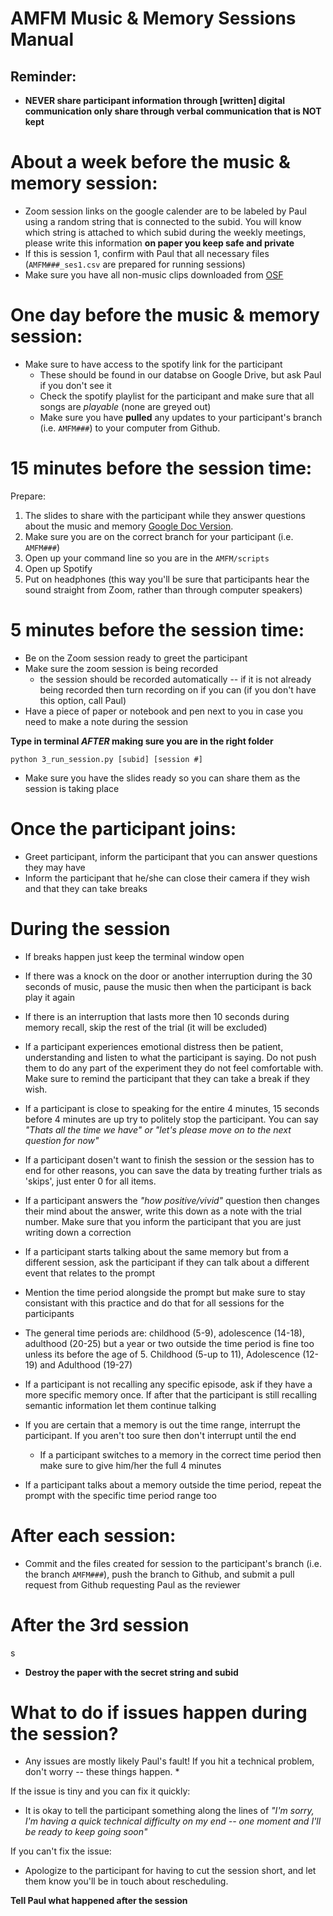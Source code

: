 # AMFM Music & Memory Sessions Manual

## Reminder: 
* <strong>NEVER share participant information through [written] digital communication only share through verbal communication that is NOT kept </strong>
  

# About a week before the music & memory session:

* Zoom session links on the google calender are to be labeled by Paul using a random  string that is connected to the subid. You will know which string is attached to which subid during the weekly meetings, please write this information <strong>on paper you keep safe and private</strong> 
* If this is session 1, confirm with Paul that all necessary files (`AMFM###_ses1.csv` are prepared for running sessions)
* Make sure you have all non-music clips downloaded from [OSF](https://osf.io/ae7nw/)

# One day before the music & memory session: 

* Make sure to have access to the spotify link for the participant
    * These should be found in our databse on Google Drive, but ask Paul if you don't see it
    * Check the spotify playlist for the participant and make sure that all songs are *playable* (none are greyed out)
    * Make sure you have **pulled** any updates to your participant's branch (i.e. `AMFM###`) to your computer from Github. 


# 15 minutes before the session time: 

Prepare:

1. The slides to share with the participant while they answer questions about the music and memory [Google Doc Version](https://docs.google.com/presentation/d/1wBSUd-9QQxjFHZkhtv_LR9f3JiX8bivUUIZ04TP7WdA/edit?usp=sharing). 
2. Make sure you are on the correct branch for your participant (i.e. `AMFM###`)
3. Open up your command line so you are in the `AMFM/scripts`
4. Open up Spotify 
5. Put on headphones (this way you'll be sure that participants hear the sound straight from Zoom, rather than through computer speakers)

# 5 minutes before the session time:
* Be on the Zoom session ready to greet the participant
* Make sure the zoom session is being recorded
    * the session should be recorded automatically -- if it is not already being recorded then turn recording on if you can (if you don't have this option, call Paul)
* Have a piece of paper or notebook and pen next to you in case you need to make a note during the session


**Type in terminal <em> AFTER </em> making sure you are in the right folder**

`python 3_run_session.py [subid] [session #]`

* Make sure you have the slides ready so you can share them as the session is taking place


# Once the participant joins: 

* Greet participant, inform the participant that you can answer questions they may have 
* Inform the participant that he/she can close their camera if they wish and that they can take breaks

# During the session 
* If breaks happen just keep the terminal window open
* If there was a knock on the door or another interruption during the 30 seconds of music, pause the music then when the participant is back play it again
* If there is an interruption that lasts more then 10 seconds during memory recall, skip the rest of the trial (it will be excluded)

* If a participant experiences emotional distress then be patient, understanding and listen to what the participant is saying. Do not push them to do any part of the experiment they do not feel comfortable with. Make sure to remind the participant that they can take a break if they wish. 
* If a participant is close to speaking for the entire 4 minutes, 15 seconds before 4 minutes are up try to politely stop the participant. You can say <em> "Thats all the time we have" or "let's please move on to the next question for now" </em>
* If a participant dosen't want to finish the session or the session has to end for other reasons, you can save the data by treating further trials as 'skips', just enter 0 for all items.
* If a participant answers the <em>"how positive/vivid"</em> question then changes their mind about the answer, write this down as a note with the trial number. Make sure that you inform the participant that you are just writing down a correction
* If a participant starts talking about the same memory but from a different session, ask the participant if they can talk about a different event that relates to the prompt
* Mention the time period alongside the prompt but make sure to stay consistant with this practice and do that for all sessions for the participants
* The general time periods are: childhood (5-9), adolescence (14-18), adulthood (20-25) but a year or two outside the time period is fine too unless its before the age of 5. Childhood (5-up to 11), Adolescence (12-19) and Adulthood (19-27)
* If a participant is not recalling any specific episode, ask if they have a more specific memory once. If after that the participant is still recalling semantic information let them continue talking
* If you are certain that a memory is out the time range, interrupt the participant. If you aren't too sure then don't interrupt until the end
    * If a participant switches to a memory in the correct time period then make sure to give him/her the full 4 minutes 
* If a participant talks about a memory outside the time period, repeat the prompt with the specific time period range too

# After each session: 

* Commit and the files created for session to the participant's branch (i.e. the branch `AMFM###`), push the branch to Github, and submit a pull request from Github requesting Paul as the reviewer

# After the 3rd session
s
* <strong> Destroy the paper with the secret string and subid </strong> 


# What to do if issues happen during the session? 

* Any issues are mostly likely Paul's fault! If you hit a technical problem, don't worry -- these things happen. *

If the issue is tiny and you can fix it quickly: 
* It is okay to tell the participant something along the lines of *"I'm sorry, I'm having a quick technical difficulty on my end -- one moment and I'll be ready to keep going soon"*

If you can't fix the issue: 
* Apologize to the participant for having to cut the session short, and let them know you'll be in touch about rescheduling.

<strong> Tell Paul what happened after the session </strong>
